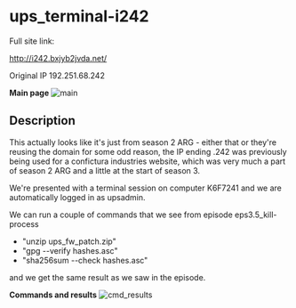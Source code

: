 ups_terminal-i242
==

Full site link: 

http://i242.bxjyb2jvda.net/

Original IP 192.251.68.242


**Main page**
![main](https://github.com/z3r07h/Mr-R0B0T-s03-ARG/blob/sites/Sites/ups_terminal-i242/screenshots/01-terminal_access.jpg)


Description
--

This actually looks like it's just from season 2 ARG  - either that or they're reusing the domain for some odd reason, the IP ending .242 was previously being used for a confictura industries website, which was very much a part of season 2 ARG and a little at the start of season 3. 

We're presented with a terminal session on computer K6F7241 and we are automatically logged in as upsadmin. 

We can run a couple of commands that we see from episode eps3.5_kill-process

- "unzip ups_fw_patch.zip"
- "gpg --verify hashes.asc"
- "sha256sum --check hashes.asc"

and we get the same result as we saw in the episode. 


**Commands and results** 
 ![cmd_results](https://github.com/z3r07h/Mr-R0B0T-s03-ARG/blob/sites/Sites/ups_terminal-i242/screenshots/02-terminal_commands.jpg)

